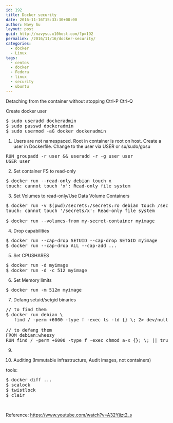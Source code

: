 ```yaml
---
id: 192
title: Docker security
date: 2016-11-16T15:33:30+00:00
author: Navy Su
layout: post
guid: http://navysu.x10host.com/?p=192
permalink: /2016/11/16/docker-security/
categories:
  - docker
  - Linux
tags:
  - centos
  - docker
  - Fedora
  - linux
  - security
  - ubuntu
---
```

Detaching from the container without stopping Ctrl-P Ctrl-Q

Create docker user<!--?prettify linenums=true?-->

<pre class="prettyprint">$ sudo useradd dockeradmin
$ sudo passwd dockeradmin
$ sudo usermod -aG docker dockeradmin</pre>

1. Users are not namespaced. Root in container is root on host. Create a user in Dockerfile. Change to the user via USER or su/sudo/gosu<!--?prettify linenums=true?-->

<pre class="prettyprint">RUN groupadd -r user && useradd -r -g user user
USER user</pre>

2. Set container FS to read-only

<pre class="prettyprint">$ docker run --read-only debian touch x
touch: cannot touch 'x': Read-only file system
</pre>

3. Set Volumes to read-only/Use Data Volume Containers

<pre class="prettyprint">$ docker run -v $(pwd)/secrets:/secrets:ro debian touch /secrets/x
touch: cannot touch '/secrets/x': Read-only file system

$ docker run --volumes-from my-secret-container myimage
</pre>

4. Drop capabilities

<pre class="prettyprint">$ docker run --cap-drop SETUID --cap-drop SETGID myimage
$ docker run --cap-drop ALL --cap-add ...
</pre>

5. Set CPUSHARES

<pre class="prettyprint">$ docker run -d myimage
$ docker run -d -c 512 myimage
</pre>

6. Set Memory limits

<pre class="prettyprint">$ docker run -m 512m myimage
</pre>

7. Defang setuid/setgid binaries

<pre class="prettyprint">// to find them
$ docker run debian \
   find / -perm +6000 -type f -exec ls -ld {} \; 2&gt; dev/null

// to defang them
FROM debian:wheezy
RUN find / -perm +6000 -type f -exec chmod a-x {}; \; || true
</pre>

9.

8. Auditing (Immutable infrastructure, Audit images, not containers)
  
tools:

<pre class="prettyprint">$ docker diff ...
$ scalock
$ twistlock
$ clair
</pre>

&nbsp;

Reference: <a href="https://www.youtube.com/watch?v=A32Yjizt2_s" target="_blank">https://www.youtube.com/watch?v=A32Yjizt2_s</a>